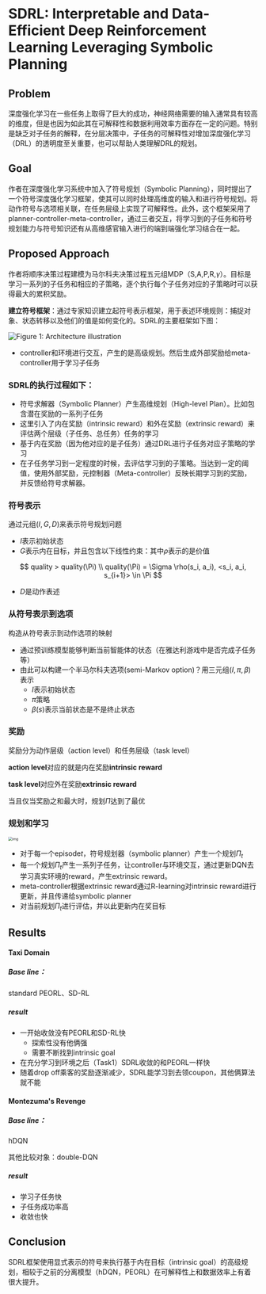 # SDRL: Interpretable and Data-Efficient Deep Reinforcement Learning Leveraging Symbolic Planning

## Problem

深度强化学习在一些任务上取得了巨大的成功，神经网络需要的输入通常具有较高的维度，但是也因为如此其在可解释性和数据利用效率方面存在一定的问题。特别是缺乏对子任务的解释，在分层决策中，子任务的可解释性对增加深度强化学习（DRL）的透明度至关重要，也可以帮助人类理解DRL的规划。



## Goal

作者在深度强化学习系统中加入了符号规划（Symbolic Planning），同时提出了一个符号深度强化学习框架，使其可以同时处理高维度的输入和进行符号规划。将动作符号与选项相关联，在任务层级上实现了可解释性。此外，这个框架采用了planner-controller-meta-controller，通过三者交互，将学习到的子任务和符号规划能力与符号知识还有从高维感官输入进行的端到端强化学习结合在一起。

## Proposed Approach

作者将顺序决策过程建模为马尔科夫决策过程五元组MDP（S,A,P,R,$\gamma$）。目标是学习一系列的子任务和相应的子策略，逐个执行每个子任务对应的子策略时可以获得最大的累积奖励。

**建立符号框架**：通过专家知识建立起符号表示框架，用于表述环境规则：捕捉对象、状态转移以及他们的值是如何变化的。SDRL的主要框架如下图：

![Figure 1: Architecture illustration](https://pdf.cdn.readpaper.com/parsed/fetch_target/3543084130dfef8b4227ca9c869b8884_3_Figure_1_785371879.png)

- controller和环境进行交互，产生的是高级规划。然后生成外部奖励给meta-controller用于学习子任务

### SDRL的执行过程如下：

- 符号求解器（Symbolic Planner）产生高维规划（High-level Plan）。比如包含潜在奖励的一系列子任务
- 这里引入了内在奖励（intrinsic reward）和外在奖励（extrinsic reward）来评估两个层级（子任务、总任务）任务的学习
- 基于内在奖励（因为他对应的是子任务）通过DRL进行子任务对应子策略的学习
- 在子任务学习到一定程度的时候，去评估学习到的子策略。当达到一定的阈值，使用外部奖励，元控制器（Meta-controller）反映长期学习到的奖励，并反馈给符号求解器。

### 符号表示

通过元组$(I, G, D)$来表示符号规划问题

- $I$表示初始状态
- $G$表示内在目标，并且包含以下线性约束：其中$\rho$表示的是价值

$$
quality > quality(\Pi) \\
quality(\Pi) = \Sigma \rho(s_i, a_i), <s_i, a_i, s_{i+1}> \in \Pi
$$

- $D$是动作表述

### 从符号表示到选项

构造从符号表示到动作选项的映射

- 通过预训练模型能够判断当前智能体的状态（在雅达利游戏中是否完成子任务等）
- 由此可以构建一个半马尔科夫选项(semi-Markov option)？用三元组$(I, \pi, \beta)$表示
  - $I$表示初始状态
  - $\pi$策略 
  - $\beta(s)$表示当前状态是不是终止状态

### 奖励

奖励分为动作层级（action level）和任务层级（task level）

**action level**对应的就是内在奖励**intrinsic reward**

**task level**对应外在奖励**extrinsic reward**

当且仅当奖励之和最大时，规划$\Pi$达到了最优

### 规划和学习

<img src="https://static.cdn.readpaper.com/aiKnowledge/screenshot/2023-03-02/3b8a4a4b280244c2bb675c051753d3bc/da4db026-2369-4e26-8b45-4ec0d63d349c.png" alt="img" style="zoom:50%;" />

- 对于每一个episode$t$，符号规划器（symbolic planner）产生一个规划$\Pi_t$
- 每一个规划$\Pi_t$产生一系列子任务，让controller与环境交互，通过更新DQN去学习真实环境的reward，产生extrinsic reward。
- meta-controller根据extrinsic reward通过R-learning对intrinsic reward进行更新，并且传递给symbolic planner
- 对当前规划$\Pi_t$进行评估，并以此更新内在奖目标



## Results

#### Taxi Domain

##### Base line：

standard PEORL、SD-RL

##### result

- 一开始收敛没有PEORL和SD-RL快
  - 探索性没有他俩强
  - 需要不断找到intrinsic goal
- 在充分学习到环境之后（Task1）SDRL收敛的和PEORL一样快
- 随着drop off乘客的奖励逐渐减少，SDRL能学习到去领coupon，其他俩算法就不能

#### Montezuma's Revenge

##### Base line：

hDQN

其他比较对象：double-DQN

##### result

- 学习子任务快
- 子任务成功率高
- 收敛也快

## Conclusion

SDRL框架使用显式表示的符号来执行基于内在目标（intrinsic goal）的高级规划，相较于之前的分离模型（hDQN，PEORL）在可解释性上和数据效率上有着很大提升。

